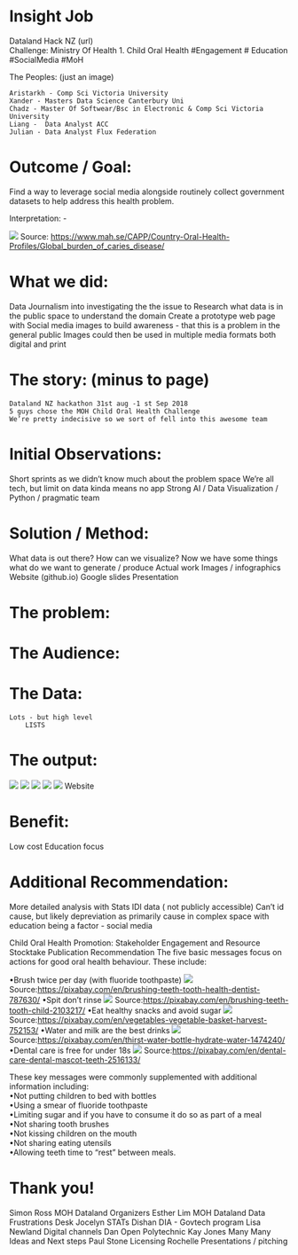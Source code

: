 # Insight Job
Dataland Hack NZ (url)	
Challenge: Ministry Of Health 1. Child Oral Health 
#Engagement # Education #SocialMedia #MoH

The Peoples: (just an image)

	Aristarkh - Comp Sci Victoria University
	Xander - Masters Data Science Canterbury Uni
	Chadz - Master Of Softwear/Bsc in Electronic & Comp Sci Victoria University
	Liang -  Data Analyst ACC
	Julian - Data Analyst Flux Federation
	
# Outcome / Goal: 
Find a way to leverage social media alongside routinely collect government datasets to help address this health problem.

Interpretation: - 

![](/images/DMFT2014.jpg)
Source: https://www.mah.se/CAPP/Country-Oral-Health-Profiles/Global_burden_of_caries_disease/

# What we did:
Data Journalism into investigating the the issue to 
Research what data is in the public space to understand the domain
Create a prototype web page with 
Social media images to build awareness - that this is a problem in the general public
Images could then be used in multiple media formats both digital and print

# The story: (minus to page)
	Dataland NZ hackathon 31st aug -1 st Sep 2018
	5 guys chose the MOH Child Oral Health Challenge
	We’re pretty indecisive so we sort of fell into this awesome team


# Initial Observations:
Short sprints as we didn’t know much about the problem space
We’re all tech, but limit on data kinda means no app
Strong AI / Data Visualization / Python / pragmatic team

# Solution / Method:
What data is out there?
How can we visualize?
Now we have some things what do we want to generate / produce
Actual work
Images / infographics
Website (github.io)
Google slides
Presentation

# The problem:
	
# The Audience:

# The Data:
	Lots - but high level
		LISTS

# The output:
![](/images/dentist_visits_brushplot.JPG)
![](/images/dentist_visits_timeline.JPG)
![](/images/discharge_histogram.JPG)
![](/images/discharge_plot.JPG)
![](/images/teeth_issues.JPG)
Website

# Benefit:
Low cost
Education focus

# Additional Recommendation:
More detailed analysis with Stats IDI data ( not publicly accessible)
Can’t id cause, but likely depreviation as primarily cause in complex space with education being a factor - social media

Child Oral Health Promotion: Stakeholder Engagement and Resource Stocktake Publication Recommendation
The  five  basic messages focus on  actions  for  good  oral  health   behaviour. These include:
 
•Brush	twice per day (with fluoride toothpaste)
![](/images/brush.jpg)
Source:https://pixabay.com/en/brushing-teeth-tooth-health-dentist-787630/
•Spit don’t rinse
![](/images/spit.jpg)
Source:https://pixabay.com/en/brushing-teeth-tooth-child-2103217/
•Eat healthy snacks and	avoid	sugar
![](/images/snack.jpg)
Source:https://pixabay.com/en/vegetables-vegetable-basket-harvest-752153/
•Water	and milk are the best drinks
![](/images/water.jpg)
Source:https://pixabay.com/en/thirst-water-bottle-hydrate-water-1474240/
•Dental	care is	free for under 18s
![](/images/free.png)
Source:https://pixabay.com/en/dental-care-dental-mascot-teeth-2516133/
       
These key messages were commonly supplemented with additional information including:         	
•Not putting children to bed with bottles	
•Using	a smear	of fluoride toothpaste	
•Limiting sugar and if you have to consume it do so as part of a meal	
•Not sharing tooth brushes	
•Not kissing children on the mouth	
•Not sharing eating utensils	
•Allowing  teeth time  to “rest” between meals.	




# Thank you!
Simon Ross	MOH						Dataland Organizers
Esther Lim	MOH						Dataland Data Frustrations Desk
Jocelyn		STATs
Dishan		DIA - Govtech program
Lisa Newland	Digital channels 
Dan		Open Polytechnic
Kay Jones	Many Many Ideas and Next steps
Paul Stone	Licensing
Rochelle	Presentations / pitching






